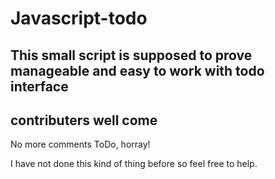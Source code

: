 # Javascript-todo

## This small script is supposed to prove manageable and easy to work with todo interface

## contributers well come

No more comments ToDo, horray!

I have not done this kind of thing before so feel free to help.
